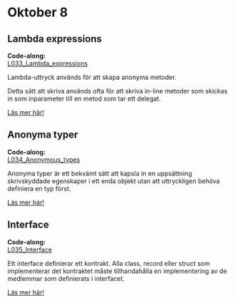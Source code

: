 # Oktober 8

## Lambda expressions

**Code-along:**  
[L033_Lambda_expressions](https://github.com/everyloop/NEU25G-Csharp/blob/master/Code-alongs/L033_Lambda_expressions/Program.cs)

Lambda-uttryck används för att skapa anonyma metoder.

Detta sätt att skriva används ofta för att skriva in-line metoder som skickas in som inparameter till en metod som tar ett delegat.

[Läs mer här!](https://learn.microsoft.com/en-us/dotnet/csharp/language-reference/operators/lambda-expressions)

## Anonyma typer

**Code-along:**  
[L034_Anonymous_types](https://github.com/everyloop/NEU25G-Csharp/blob/master/Code-alongs/L034_Anonymous_types/Program.cs)

Anonyma typer är ett bekvämt sätt att kapsla in en uppsättning skrivskyddade egenskaper i ett enda objekt utan att uttryckligen behöva definiera en typ först.

[Läs mer här!](https://learn.microsoft.com/en-us/dotnet/csharp/fundamentals/types/anonymous-types)

## Interface

**Code-along:**  
[L035_Interface](https://github.com/everyloop/NEU25G-Csharp/blob/master/Code-alongs/L035_Interface/Program.cs)

Ett interface definierar ett kontrakt. Alla class, record eller struct som implementerar det kontraktet måste tillhandahålla en implementering av de medlemmar som definierats i interfacet.

[Läs mer här!](https://learn.microsoft.com/en-us/dotnet/csharp/language-reference/keywords/interface)